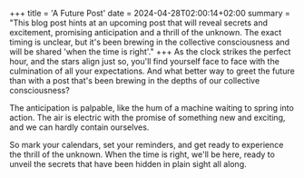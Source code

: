 +++
title = 'A Future Post'
date = 2024-04-28T02:00:14+02:00
summary = "This blog post hints at an upcoming post that will reveal secrets and excitement, promising anticipation and a thrill of the unknown. The exact timing is unclear, but it's been brewing in the collective consciousness and will be shared 'when the time is right'."
+++
As the clock strikes the perfect hour, and the stars align just so, you'll find yourself face to face with the culmination of all your expectations. And what better way to greet the future than with a post that's been brewing in the depths of our collective consciousness?

The anticipation is palpable, like the hum of a machine waiting to spring into action. The air is electric with the promise of something new and exciting, and we can hardly contain ourselves.

So mark your calendars, set your reminders, and get ready to experience the thrill of the unknown. When the time is right, we'll be here, ready to unveil the secrets that have been hidden in plain sight all along.